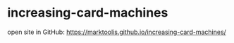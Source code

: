 # increasing-card-machines
open site in GitHub: https://marktoolis.github.io/increasing-card-machines/
